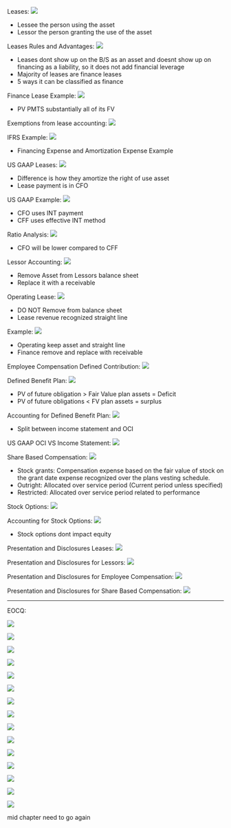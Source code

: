 


Leases: 
![](https://i.imgur.com/GukgZBk.png)
- Lessee the person using the asset
- Lessor the person granting the use of the asset


Leases Rules and Advantages:
![](https://i.imgur.com/scug46K.png)
- Leases dont show up on the B/S as an asset and doesnt show up on financing as a liability, so it does not add financial leverage
- Majority of leases are finance leases
- 5 ways it can be classified as finance



Finance Lease Example:
![](https://i.imgur.com/dBd3G4m.png)
- PV PMTS substantially all of its FV


Exemptions from lease accounting:
![](https://i.imgur.com/8JJra0h.png)




IFRS Example:
![](https://i.imgur.com/EnwNeD2.png)
- Financing Expense and Amortization Expense Example



US GAAP Leases:
![](https://i.imgur.com/kxU5FMA.png)
- Difference is how they amortize the right of use asset
- Lease payment is in CFO 



US GAAP Example:
![](https://i.imgur.com/1PkVMaa.png)
- CFO uses INT payment
- CFF uses effective INT method


Ratio Analysis:
![](https://i.imgur.com/tLkS9Nv.png)
- CFO will be lower compared to CFF


Lessor Accounting:
![](https://i.imgur.com/bck0G4m.png)
- Remove Asset from Lessors balance sheet
- Replace it with a receivable



Operating Lease:
![](https://i.imgur.com/H8W1c9x.png)
- DO NOT Remove from balance sheet
- Lease revenue recognized straight line


Example:
![](https://i.imgur.com/bZTGL0A.png)
- Operating  keep asset and straight line
- Finance remove and replace with receivable



Employee Compensation Defined Contribution:
![](https://i.imgur.com/g6wTDRZ.png)



Defined Benefit Plan:
![](https://i.imgur.com/4uJIlGe.png)
- PV of future obligation > Fair Value plan assets = Deficit
- PV of future obligations < FV plan assets = surplus



Accounting for Defined Benefit Plan:
![](https://i.imgur.com/HcysFgX.png)
- Split between income statement and OCI


US GAAP OCI VS Income Statement:
![](https://i.imgur.com/OghSnFG.png)



Share Based Compensation:
![](https://i.imgur.com/zS6BA6y.png)
- Stock grants: Compensation expense based on the fair value of stock on the grant date expense recognized over the plans vesting schedule.
- Outright: Allocated over service period (Current period unless specified)
- Restricted: Allocated over service period related to performance 


Stock Options:
![](https://i.imgur.com/7LDovJv.png)



Accounting for Stock Options:
![](https://i.imgur.com/6VeJxZL.png)
- Stock options dont impact equity



Presentation and Disclosures Leases:
![](https://i.imgur.com/RErNT4p.png)



Presentation and Disclosures for Lessors:
![](https://i.imgur.com/hP1uvct.png)



Presentation and Disclosures for Employee Compensation:
![](https://i.imgur.com/BuwiY5K.png)




Presentation and Disclosures for Share Based Compensation:
![](https://i.imgur.com/VUDfYIo.png)


_____
EOCQ:


![](https://i.imgur.com/VGC36aB.png)



![](https://i.imgur.com/LsOrVAl.png)



![](https://i.imgur.com/Nr1nE4g.png)



![](https://i.imgur.com/weKKtcB.png)



![](https://i.imgur.com/Zrdn8t6.png)



![](https://i.imgur.com/cxJrg5a.png)



![](https://i.imgur.com/7UbwQQR.png)



![](https://i.imgur.com/HkkXhc5.png)



![](https://i.imgur.com/2veJBbe.png)



![](https://i.imgur.com/0hRLd42.png)



![](https://i.imgur.com/5AVocdj.png)



![](https://i.imgur.com/8yB15Qx.png)



![](https://i.imgur.com/F4cjHBd.png)



![](https://i.imgur.com/01PrT9Y.png)



![](https://i.imgur.com/urQdRzS.png)




mid chapter need to go again